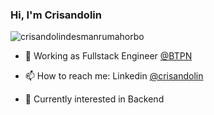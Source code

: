 ### Hi, I'm Crisandolin
<p align="left"> <img src="https://komarev.com/ghpvc/?username=crisandolindesmanrumahorbo" alt="crisandolindesmanrumahorbo" /> </p>

- 🔭 Working as Fullstack Engineer [@BTPN]
- 📫 How to reach me: Linkedin [@crisandolin]
- 🌱 Currently interested in Backend

   [@BTPN]: <https://www.linkedin.com/company/pt-bank-btpn-tbk/>
   [@crisandolin]: <https://www.linkedin.com/in/crisandolin/>
<!--
**crisandolindesmanrumahorbo/crisandolindesmanrumahorbo** is a ✨ _special_ ✨ repository because its `README.md` (this file) appears on your GitHub profile.

Here are some ideas to get you started:

- 🔭 I’m currently working on ...
- 🌱 I’m currently learning ...
- 👯 I’m looking to collaborate on ...
- 🤔 I’m looking for help with ...
- 💬 Ask me about ...
- 📫 How to reach me: ...
- 😄 Pronouns: ...
- ⚡ Fun fact: ...
-->
